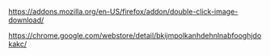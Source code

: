 https://addons.mozilla.org/en-US/firefox/addon/double-click-image-download/

https://chrome.google.com/webstore/detail/bkijmpolkanhdehnlnabfooghjdokakc/
